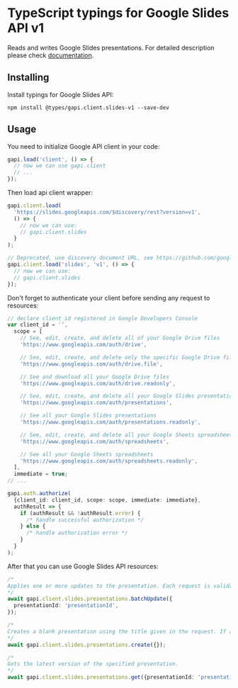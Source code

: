 # TypeScript typings for Google Slides API v1

Reads and writes Google Slides presentations.
For detailed description please check [documentation](https://developers.google.com/slides/).

## Installing

Install typings for Google Slides API:

```
npm install @types/gapi.client.slides-v1 --save-dev
```

## Usage

You need to initialize Google API client in your code:

```typescript
gapi.load('client', () => {
  // now we can use gapi.client
  // ...
});
```

Then load api client wrapper:

```typescript
gapi.client.load(
  'https://slides.googleapis.com/$discovery/rest?version=v1',
  () => {
    // now we can use:
    // gapi.client.slides
  }
);
```

```typescript
// Deprecated, use discovery document URL, see https://github.com/google/google-api-javascript-client/blob/master/docs/reference.md#----gapiclientloadname----version----callback--
gapi.client.load('slides', 'v1', () => {
  // now we can use:
  // gapi.client.slides
});
```

Don't forget to authenticate your client before sending any request to resources:

```typescript
// declare client_id registered in Google Developers Console
var client_id = '',
  scope = [
    // See, edit, create, and delete all of your Google Drive files
    'https://www.googleapis.com/auth/drive',

    // See, edit, create, and delete only the specific Google Drive files you use with this app
    'https://www.googleapis.com/auth/drive.file',

    // See and download all your Google Drive files
    'https://www.googleapis.com/auth/drive.readonly',

    // See, edit, create, and delete all your Google Slides presentations
    'https://www.googleapis.com/auth/presentations',

    // See all your Google Slides presentations
    'https://www.googleapis.com/auth/presentations.readonly',

    // See, edit, create, and delete all your Google Sheets spreadsheets
    'https://www.googleapis.com/auth/spreadsheets',

    // See all your Google Sheets spreadsheets
    'https://www.googleapis.com/auth/spreadsheets.readonly',
  ],
  immediate = true;
// ...

gapi.auth.authorize(
  {client_id: client_id, scope: scope, immediate: immediate},
  authResult => {
    if (authResult && !authResult.error) {
      /* handle successful authorization */
    } else {
      /* handle authorization error */
    }
  }
);
```

After that you can use Google Slides API resources: <!-- TODO: make this work for multiple namespaces -->

```typescript
/*
Applies one or more updates to the presentation. Each request is validated before being applied. If any request is not valid, then the entire request will fail and nothing will be applied. Some requests have replies to give you some information about how they are applied. Other requests do not need to return information; these each return an empty reply. The order of replies matches that of the requests. For example, suppose you call batchUpdate with four updates, and only the third one returns information. The response would have two empty replies: the reply to the third request, and another empty reply, in that order. Because other users may be editing the presentation, the presentation might not exactly reflect your changes: your changes may be altered with respect to collaborator changes. If there are no collaborators, the presentation should reflect your changes. In any case, the updates in your request are guaranteed to be applied together atomically.
*/
await gapi.client.slides.presentations.batchUpdate({
  presentationId: 'presentationId',
});

/*
Creates a blank presentation using the title given in the request. If a `presentationId` is provided, it is used as the ID of the new presentation. Otherwise, a new ID is generated. Other fields in the request, including any provided content, are ignored. Returns the created presentation.
*/
await gapi.client.slides.presentations.create({});

/*
Gets the latest version of the specified presentation.
*/
await gapi.client.slides.presentations.get({presentationId: 'presentationId'});
```
